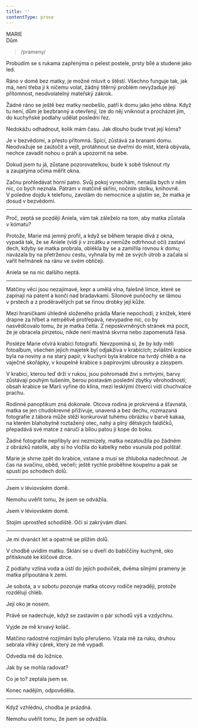 ```yaml
---
title: ''
contentType: prose
---
```


MARIE  
Dům

> /prameny/

Probudím se s rukama zapřenýma o pelest postele, prsty bílé a studené jako led.

Ráno v domě bez matky, je možné mluvit o štěstí. Všechno funguje tak, jak má, není třeba ji k ničemu volat, žádný titěrný problém nevyžaduje její přítomnost, neodvolatelný mateřský zákrok.

Žádné ráno se ještě bez matky neobešlo, patří k domu jako jeho stěna. Když tu není, dům je bezbranný a otevřený, lze do něj vniknout a procházet jím, do kuchyňské podlahy udělat poslední řez.

Nedokážu odhadnout, kolik mám času. Jak dlouho bude trvat její kóma?

Je v bezvědomí, a přesto přítomná. Spící, zůstává za branami domu. Neodvažuje se zaútočit a vejít, protáhnout se dveřmi do míst, která obývala, nechce zavadit nohou o práh a upozornit na sebe.

Dokud jsem tu já, zůstane pozorovatelkou, bude k sobě tisknout rty a zaujatýma očima měřit okna.

Začnu prohledávat horní patro. Svůj pokoj vynechám, nenašla bych v něm nic, co bych neznala. Pátrám v matčině skříni, nočním stolku, knihovně. V poledne dojdu k telefonu, zavolám do nemocnice a ujistím se, že matka je dosud v bezvědomí.

* * *

Proč, zeptá se později Aniela, vám tak záleželo na tom, aby matka zůstala v kómatu?

Protože, Marie má jemný profil, a když se během terapie dívá z okna, vypadá tak, že se Aniele (vidí ji v zrcátku a nemůže odtrhnout oči) zastaví dech, kdyby se matka probrala, oblékla by se a zamířila rovnou k domu; navázala by na přetrženou cestu, vyhnala by mě ze svých útrob a začala si vařit heřmánek na ránu ve svém obličeji.

Aniela se na nic dalšího neptá.

* * *

Matčiny věci jsou nezajímavé, kepr a umělá vlna, falešné límce, které se zapínají na patent a končí nad bradavkami. Silonové punčochy se lámou v prstech a z proděravělých pat se řinou drobky její kůže.

Mezi hraničkami úhledně složeného prádla Marie nepochodí; z knížek, které drapne za hřbet a netrpělivě protřepává, nevypadne nic, co by nasvědčovalo tomu, že je matka četla. Z neposkvrněných stránek má pocit, že je obracela pinzetou, nikde není mastná skvrna nebo zapomenutá řasa.

Posléze Marie otvírá krabici fotografií. Nevzpomíná si, že by kdy měli fotoalbum, všechen jejich majetek byl odjakživa v krabicích; zvláštní krabice byla na noviny a na starý papír, v kuchyni byla krabice na tvrdý chléb a na vaječné skořápky, v koupelně krabice s papírovými ubrousky a zásypem.

V krabici, kterou teď drží v rukou, jsou pohromadě živí s mrtvými, barvy zůstávají pouhým tušením, berou postavám poslední zbytky věrohodnosti; obsah krabice se Marii vyřine do klína, mezi lesklými čtverci vidí chuchvalce prachu.

Rodinné panoptikum zná dokonale. Otcova rodina je prokrvená a šťavnatá, matka se jen chudokrevné přiživuje, unavená a bez dechu, rozmazaná fotografie z tábora může stěží konkurovat tuhému obrázku v barvě kakaa, na kterém blahobytně roztažený otec, nahý a plný dětských faldíčků, přepadává své matce z náručí a bílou patou ji kope do boku.

Žádné fotografie nepřibyly ani nezmizely, matka nezatoužila po žádném z obrázků natolik, aby si ho vložila do kabelky nebo vsunula pod polštář.

Marie je shrne zpět do krabice, vstane a musí se zhluboka nadechnout. Je čas na svačinu, oběd, večeři; ještě rychle proběhne koupelnu a pak se spustí po schodech dolů.

* * *

Jsem v léviovském domě.

Nemohu uvěřit tomu, že jsem se odvážila.

Jsem v léviovském domě.

Stojím uprostřed schodiště. Oči si zakrývám dlaní.

* * *

Je mi dvanáct let a opatrně se plížím dolů.

V chodbě uvidím matku. Sklání se u dveří do babiččiny kuchyně, oko přitisknuté ke klíčové dírce.

Z podlahy vzlíná voda a ústí do jejích podvíček, dvěma silnými prameny je matka připoutána k zemi.

Je sobota, a v sobotu pozoruje matka otcovy rodiče nejraději, protože rozdělují chléb.

Její oko je nosem.

Právě se nadechuje, když se zastavím o pár schodů výš a vzdychnu.

Vyjde ze mě krvavý koláč.

Matčino radostné rozjímání bylo přerušeno. Vzala mě za ruku, druhou sebrala vlhký cárek, který ze mě vypadl.

Odvedla mě do ložnice.

Jak by se mohla radovat?

Co je to? zeptala jsem se.

Konec nadějím, odpověděla.

* * *

Když vzhlédnu, chodba je prázdná.

Nemohu uvěřit tomu, že jsem se odvážila.
